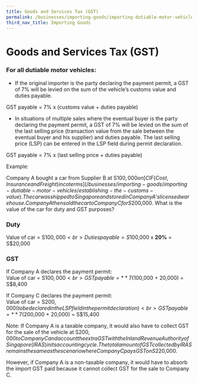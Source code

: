 ```yaml
---
title: Goods and Services Tax (GST)
permalink: /businesses/importing-goods/importing-dutiable-motor-vehicles/good-and-services-tax-gst
third_nav_title: Importing Goods
---
```


# Goods and Services Tax (GST)

### For all dutiable motor vehicles:

-   If the original importer is the party declaring the payment permit, a GST of 7% will be levied on the sum of the vehicle’s customs value and duties payable.

GST payable = 7% x (customs value + duties payable)  

-   In situations of multiple sales where the eventual buyer is the party declaring the payment permit, a GST of 7% will be levied on the sum of the last selling price (transaction value from the sale between the eventual buyer and his supplier) and duties payable. The last selling price (LSP) can be entered in the LSP field during permit declaration.

GST payable = 7% x (last selling price + duties payable)

Example:

Company A bought a car from Supplier B at S$100,000 on  [CIF (Cost, Insurance and Freight) incoterms](/businesses/importing-goods/importing-dutiable-motor-vehicles/establishing-the-customs-value). The car was shipped to Singapore and stored in Company A’s licensed warehouse. Company A then sold the car to Company C for S$200,000. What is the value of the car for duty and GST purposes?

### **Duty**

Value of car = S$100,000 <br> Duties payable = S$100,000 x **20%** = S$20,000

### **GST**

If Company A declares the payment permit: <br>
Value of car = S$100,000 <br> GST payable = **7%** x S$(100,000 + 20,000) = S$8,400

If Company C declares the payment permit:<br>
Value of car = S$200,000 (to be declared in the LSP field in the permit declaration) <br> GST payable = **7%** x S$(200,000 + 20,000) = S$15,400

Note:
If Company A is a taxable company, it would also have to collect GST for the sale of the vehicle at S$200,000 to Company C and account the extra GST with the Inland Revenue Authority of Singapore (IRAS) in its accounting cycle. The total amount of GST collected by IRAS remains the same as the scenario where Company C pays GST on S$220,000.

However, if Company A is a non-taxable company, it would have to absorb the import GST paid because it cannot collect GST for the sale to Company C.
